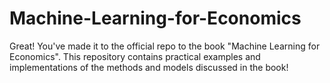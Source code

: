 # Machine-Learning-for-Economics

Great! You've made it to the official repo to the book "Machine Learning for Economics". This repository contains practical examples and implementations of the methods and models discussed in the book! 

